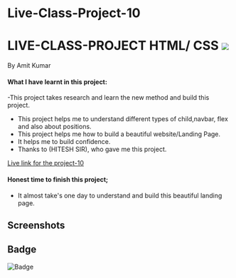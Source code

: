 # Live-Class-Project-10


# LIVE-CLASS-PROJECT HTML/ CSS ![]("")
By Amit Kumar

#### What I have learnt in this project: ##
-This project takes research and learn the new method and build this project. 
- This project helps me to understand different types of  child,navbar, flex and also about positions.
- This project helps me how to build a beautiful website/Landing Page.
- It helps me to build confidence.
- Thanks to (HITESH SIR), who gave me this project.

[Live link for the project-10](https://live-class-project-10.netlify.app)

#### Honest time to finish this project;
- It almost take's one day to understand and build this beautiful landing page.
 ## Screenshots
 [](https://mega.nz/file/xxEg1DCB#1JugqJM_6ma61SseBNYNx8CQvIsurIX0PEJwEOsBalM)
 
 
 
 ## Badge ##

![Badge](https://img.shields.io/badge/Project---10-orange)


